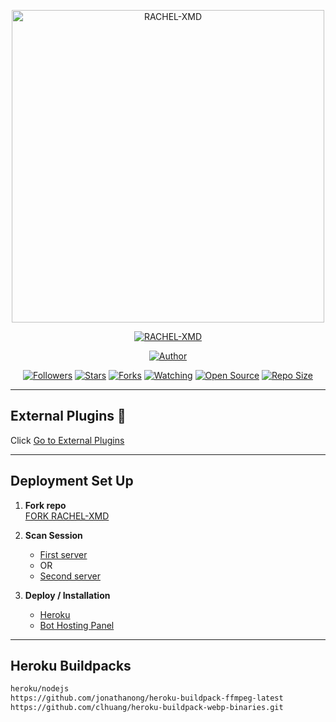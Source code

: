 <p align="center">
  <img src="https://files.catbox.moe/eh7hlm.jpg" alt="RACHEL-XMD" width="500"/>
</p>

<p align="center">
  <a href="#"><img title="RACHEL-XMD" src="https://img.shields.io/badge/RACHEL-XMD-green?colorA=%23ff0000&colorB=%23017e40&style=for-the-badge"></a>
</p>

<p align="center">
  <a href="https://github.com/giftdee"><img title="Author" src="https://img.shields.io/badge/Author-RACHEL-XMD-red.svg?style=for-the-badge&logo=github"></a>
</p>

<p align="center">
  <a href="https://github.com/giftdee/RACHEL-XMD/followers"><img title="Followers" src="https://img.shields.io/github/followers/giftdee?color=red&style=flat-square"></a>
  <a href="https://github.com/giftdee/RACHEL-XMD/stargazers/"><img title="Stars" src="https://img.shields.io/github/stars/giftdee/RACHEL-XMD?color=blue&style=flat-square"></a>
  <a href="https://github.com/giftdee/RACHEL-XMD/network/members"><img title="Forks" src="https://img.shields.io/github/forks/giftdee/RACHEL-XMD?color=red&style=flat-square"></a>
  <a href="https://github.com/giftdee/RACHEL-XMD/watchers"><img title="Watching" src="https://img.shields.io/github/watchers/giftdee/RACHEL-XMD?label=Watchers&color=blue&style=flat-square"></a>
  <a href="https://github.com/giftdee/RACHEL-XMD"><img title="Open Source" src="https://badges.frapsoft.com/os/v2/open-source.svg?v=103"></a>
  <a href="https://github.com/giftdee/RACHEL-XMD"><img title="Repo Size" src="https://img.shields.io/github/repo-size/giftdee/RACHEL-XMD?style=flat-square&color=green"></a>
</p>

---

## External Plugins 💢
Click [Go to External Plugins](https://github.com/giftdee/External-plugins/tree/main)

---

## Deployment Set Up

1. **Fork repo**  
   [FORK RACHEL-XMD](https://github.com/giftdee/RACHEL-XMD/fork)

2. **Scan Session**  
   - [First server](https://dave-pairing-2.onrender.com/pair)  
   - OR  
   - [Second server](https://dave-pairing-1.onrender.com/pair)

3. **Deploy / Installation**  
   - [Heroku](https://heroku.com/deploy?template=https://github.com/giftdee/RACHEL-XMD)  
   - [Bot Hosting Panel](https://bot-hosting.net/)

---

## Heroku Buildpacks
```bash
heroku/nodejs
https://github.com/jonathanong/heroku-buildpack-ffmpeg-latest
https://github.com/clhuang/heroku-buildpack-webp-binaries.git
